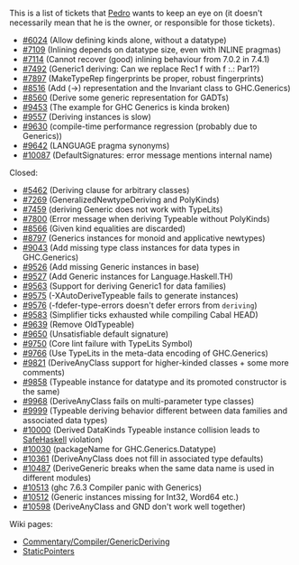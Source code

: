 
This is a list of tickets that [Pedro](http://dreixel.net) wants to keep an eye on (it doesn't necessarily mean that he is the owner, or responsible for those tickets).

- [\#6024](https://gitlab.haskell.org/ghc/ghc/issues/6024) (Allow defining kinds alone, without a datatype)
- [\#7109](https://gitlab.haskell.org/ghc/ghc/issues/7109) (Inlining depends on datatype size, even with INLINE pragmas)
- [\#7114](https://gitlab.haskell.org/ghc/ghc/issues/7114) (Cannot recover (good) inlining behaviour from 7.0.2 in 7.4.1)
- [\#7492](https://gitlab.haskell.org/ghc/ghc/issues/7492) (Generic1 deriving: Can we replace Rec1 f with f :.: Par1?)
- [\#7897](https://gitlab.haskell.org/ghc/ghc/issues/7897) (MakeTypeRep fingerprints be proper, robust fingerprints)
- [\#8516](https://gitlab.haskell.org/ghc/ghc/issues/8516) (Add (-\>) representation and the Invariant class to GHC.Generics)
- [\#8560](https://gitlab.haskell.org/ghc/ghc/issues/8560) (Derive some generic representation for GADTs)
- [\#9453](https://gitlab.haskell.org/ghc/ghc/issues/9453) (The example for GHC Generics is kinda broken)
- [\#9557](https://gitlab.haskell.org/ghc/ghc/issues/9557) (Deriving instances is slow)
- [\#9630](https://gitlab.haskell.org/ghc/ghc/issues/9630) (compile-time performance regression (probably due to Generics))
- [\#9642](https://gitlab.haskell.org/ghc/ghc/issues/9642) (LANGUAGE pragma synonyms)
- [\#10087](https://gitlab.haskell.org/ghc/ghc/issues/10087) (DefaultSignatures: error message mentions internal name)


Closed:

- [\#5462](https://gitlab.haskell.org/ghc/ghc/issues/5462) (Deriving clause for arbitrary classes)
- [\#7269](https://gitlab.haskell.org/ghc/ghc/issues/7269) (GeneralizedNewtypeDeriving and PolyKinds)
- [\#7459](https://gitlab.haskell.org/ghc/ghc/issues/7459) (deriving Generic does not work with TypeLits)
- [\#7800](https://gitlab.haskell.org/ghc/ghc/issues/7800) (Error message when deriving Typeable without PolyKinds)
- [\#8566](https://gitlab.haskell.org/ghc/ghc/issues/8566) (Given kind equalities are discarded)
- [\#8797](https://gitlab.haskell.org/ghc/ghc/issues/8797) (Generics instances for monoid and applicative newtypes)
- [\#9043](https://gitlab.haskell.org/ghc/ghc/issues/9043) (Add missing type class instances for data types in GHC.Generics)
- [\#9526](https://gitlab.haskell.org/ghc/ghc/issues/9526) (Add missing Generic instances in base)
- [\#9527](https://gitlab.haskell.org/ghc/ghc/issues/9527) (Add Generic instances for Language.Haskell.TH)
- [\#9563](https://gitlab.haskell.org/ghc/ghc/issues/9563) (Support for deriving Generic1 for data families)
- [\#9575](https://gitlab.haskell.org/ghc/ghc/issues/9575) (-XAutoDeriveTypeable fails to generate instances)
- [\#9576](https://gitlab.haskell.org/ghc/ghc/issues/9576) (-fdefer-type-errors doesn't defer errors from `deriving`)
- [\#9583](https://gitlab.haskell.org/ghc/ghc/issues/9583) (Simplifier ticks exhausted while compiling Cabal HEAD)
- [\#9639](https://gitlab.haskell.org/ghc/ghc/issues/9639) (Remove OldTypeable)
- [\#9650](https://gitlab.haskell.org/ghc/ghc/issues/9650) (Unsatisfiable default signature)
- [\#9750](https://gitlab.haskell.org/ghc/ghc/issues/9750) (Core lint failure with TypeLits Symbol)
- [\#9766](https://gitlab.haskell.org/ghc/ghc/issues/9766) (Use TypeLits in the meta-data encoding of GHC.Generics)
- [\#9821](https://gitlab.haskell.org/ghc/ghc/issues/9821) (DeriveAnyClass support for higher-kinded classes + some more comments)
- [\#9858](https://gitlab.haskell.org/ghc/ghc/issues/9858) (Typeable instance for datatype and its promoted constructor is the same)
- [\#9968](https://gitlab.haskell.org/ghc/ghc/issues/9968) (DeriveAnyClass fails on multi-parameter type classes)
- [\#9999](https://gitlab.haskell.org/ghc/ghc/issues/9999) (Typeable deriving behavior different between data families and associated data types)
- [\#10000](https://gitlab.haskell.org/ghc/ghc/issues/10000) (Derived DataKinds Typeable instance collision leads to [SafeHaskell](safe-haskell) violation)
- [\#10030](https://gitlab.haskell.org/ghc/ghc/issues/10030) (packageName for GHC.Generics.Datatype)
- [\#10361](https://gitlab.haskell.org/ghc/ghc/issues/10361) (DeriveAnyClass does not fill in associated type defaults)
- [\#10487](https://gitlab.haskell.org/ghc/ghc/issues/10487) (DeriveGeneric breaks when the same data name is used in different modules)
- [\#10513](https://gitlab.haskell.org/ghc/ghc/issues/10513) (ghc 7.6.3 Compiler panic with Generics)
- [\#10512](https://gitlab.haskell.org/ghc/ghc/issues/10512) (Generic instances missing for Int32, Word64 etc.)
- [\#10598](https://gitlab.haskell.org/ghc/ghc/issues/10598) (DeriveAnyClass and GND don't work well together)


Wiki pages:


- [Commentary/Compiler/GenericDeriving](commentary/compiler/generic-deriving)
- [StaticPointers](static-pointers)
